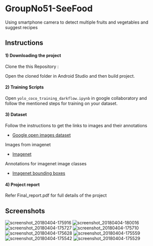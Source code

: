 # GroupNo51-SeeFood
Using smartphone camera to detect multiple fruits and vegetables and suggest recipes

## Instructions
#### 1) Downloading the project

Clone the this Repository :

Open the cloned folder in Android Studio and then build project.

#### 2) Training Scripts

Open `yolo_coco_training_darkflow.ipynb` in google collaboratory and follow the mentioned steps for training on your dataset.

#### 3) Dataset

Follow the instructions to get the links to images and their annotations
- [Google open images dataset](https://github.com/openimages/dataset)

Images from imagenet
- [Imagenet](http://www.image-net.org/)

Annotations for imagenet image classes
- [Imagenet bounding boxes](http://image-net.org/api/text/imagenet.bbox.obtain_synset_wordlist)

#### 4) Project report

Refer Final_report.pdf for full details of the project

## Screenshots

![screenshot_20180404-175916](https://user-images.githubusercontent.com/16475754/39173891-a27d0aea-47c3-11e8-92c9-25ad73b68a51.jpg)
![screenshot_20180404-180016](https://user-images.githubusercontent.com/16475754/39173892-a2e279ac-47c3-11e8-97e6-ded60fb79651.jpg)
![screenshot_20180404-175727](https://user-images.githubusercontent.com/16475754/39173895-a3247212-47c3-11e8-9d05-314aea88dce0.jpg)
![screenshot_20180404-175710](https://user-images.githubusercontent.com/16475754/39173896-a374b614-47c3-11e8-83e3-799c286e105e.jpg)
![screenshot_20180404-175628](https://user-images.githubusercontent.com/16475754/39173898-a3b92d3a-47c3-11e8-9021-60c25bd4bff8.jpg)
![screenshot_20180404-175559](https://user-images.githubusercontent.com/16475754/39173899-a3f82792-47c3-11e8-9c2a-9bae63e2a930.jpg)
![screenshot_20180404-175542](https://user-images.githubusercontent.com/16475754/39173900-a442dbfc-47c3-11e8-91b5-54f1d46f8040.jpg)
![screenshot_20180404-175529](https://user-images.githubusercontent.com/16475754/39173901-a485b738-47c3-11e8-9af5-6730bd042a6f.jpg)

